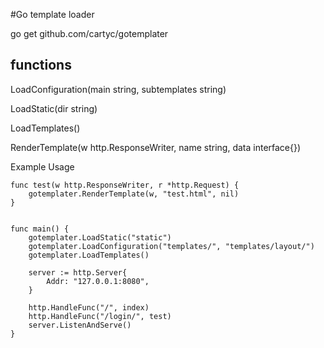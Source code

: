 #Go template loader

go get github.com/cartyc/gotemplater

## functions

LoadConfiguration(main string, subtemplates string)


LoadStatic(dir string)


LoadTemplates()


RenderTemplate(w http.ResponseWriter, name string, data interface{})


Example Usage

```
func test(w http.ResponseWriter, r *http.Request) {
	gotemplater.RenderTemplate(w, "test.html", nil)
}


func main() {
	gotemplater.LoadStatic("static")
	gotemplater.LoadConfiguration("templates/", "templates/layout/")
	gotemplater.LoadTemplates()

	server := http.Server{
		Addr: "127.0.0.1:8080",
	}

	http.HandleFunc("/", index)
	http.HandleFunc("/login/", test)
	server.ListenAndServe()
}
```